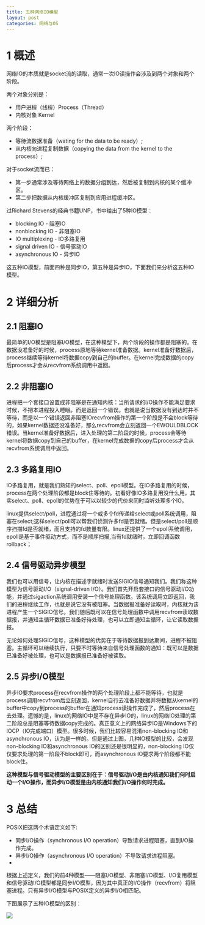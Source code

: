 ```yaml
---
title: 五种网络IO模型
layout: post
categories: 网络与OS
---
```


# 1 概述

网络IO的本质就是socket流的读取，通常一次IO读操作会涉及到两个对象和两个阶段。

两个对象分别是：

* 用户进程（线程）Process（Thread）
* 内核对象 Kernel

两个阶段：

- 等待流数据准备（wating for the data to be ready）;
- 从内核向进程复制数据（copying the data from the kernel to the process）;

对于socket流而已：

- 第一步通常涉及等待网络上的数据分组到达，然后被复制到内核的某个缓冲区。
- 第二步把数据从内核缓冲区复制到应用进程缓冲区。

过Richard Stevens的经典书籍UNP，书中给出了5种IO模型：

- blocking IO - 阻塞IO
- nonblocking IO - 非阻塞IO
- IO multiplexing - IO多路复用
- signal driven IO - 信号驱动IO
- asynchronous IO - 异步IO

这五种IO模型，前面四种是同步IO，第五种是异步IO，下面我们来分析这五种IO模型。

# 2 详细分析

## 2.1 阻塞IO

最简单的I/O模型是阻塞I/O模型，在这种模型下，两个阶段的操作都是阻塞的。在数据没准备好的时候，process原地等待kernel准备数据。kernel准备好数据后，process继续等待kernel将数据copy到自己的buffer。在kernel完成数据的copy后process才会从recvfrom系统调用中返回。



## 2.2 非阻塞IO

进程把一个套接口设置成非阻塞是在通知内核：当所请求的I/O操作不能满足要求时候，不把本进程投入睡眠，而是返回一个错误。也就是说当数据没有到达时并不等待，而是以一个错误返回非阻塞IOrecvfrom操作的第一个阶段是不会block等待的，如果kernel数据还没准备好，那么recvfrom会立刻返回一个EWOULDBLOCK错误。当kernel准备好数据后，进入处理的第二阶段的时候，process会等待kernel将数据copy到自己的buffer，在kernel完成数据的copy后process才会从recvfrom系统调用中返回。

## 2.3 多路复用IO

IO多路复用，就是我们熟知的select、poll、epoll模型。在IO多路复用的时候，process在两个处理阶段都是block住等待的。初看好像IO多路复用没什么用，其实select、poll、epoll的优势在于可以以较少的代价来同时监听处理多个IO。

linux提供select/poll，进程通过将一个或多个fd传递给select或poll系统调用，阻塞在select;这样select/poll可以帮我们侦测许多fd是否就绪。但是select/poll是顺序扫描fd是否就绪，而且支持的fd数量有限。linux还提供了一个epoll系统调用，epoll是基于事件驱动方式，而不是顺序扫描,当有fd就绪时，立即回调函数rollback；


## 2.4 信号驱动异步模型

我们也可以用信号，让内核在描述字就绪时发送SIGIO信号通知我们。我们称这种模型为信号驱动I/O（signal-driven I/O）。我们首先开启套接口的信号驱动I/O功能，并通过sigaction系统调用安装一个信号处理函数。该系统调用立即返回，我们的进程继续工作，也就是说它没有被阻塞。当数据报准备好读取时，内核就为该进程产生一个SIGIO信号。我们随后既可以在信号处理函数中调用recvfrom读取数据报，并通知主循环数据已准备好待处理，也可以立即通知主循环，让它读取数据报。

无论如何处理SIGIO信号，这种模型的优势在于等待数据报到达期间，进程不被阻塞。主循环可以继续执行，只要不时等待来自信号处理函数的通知：既可以是数据已准备好被处理，也可以是数据报已准备好被读取。

## 2.5 异步I/O模型

异步IO要求process在recvfrom操作的两个处理阶段上都不能等待，也就是process调用recvfrom后立刻返回，kernel自行去准备好数据并将数据从kernel的buffer中copy到process的buffer在通知process读操作完成了，然后process在去处理。遗憾的是，linux的网络IO中是不存在异步IO的，linux的网络IO处理的第二阶段总是阻塞等待数据copy完成的。真正意义上的网络异步IO是Windows下的IOCP（IO完成端口）模型。很多时候，我们比较容易混淆non-blocking IO和asynchronous IO，认为是一样的。但是通过上图，几种IO模型的比较，会发现non-blocking IO和asynchronous IO的区别还是很明显的，non-blocking IO仅仅要求处理的第一阶段不block即可，而asynchronous IO要求两个阶段都不能block住。


**这种模型与信号驱动模型的主要区别在于：信号驱动I/O是由内核通知我们何时启动一个I/O操作，而异步I/O模型是由内核通知我们I/O操作何时完成。**

# 3 总结

POSIX把这两个术语定义如下:

- 同步I/O操作（synchronous I/O operation）导致请求进程阻塞，直到I/O操作完成。
- 异步I/O操作（asynchronous I/O operation）不导致请求进程阻塞。
- 
根据上述定义，我们的前4种模型——阻塞I/O模型、非阻塞I/O模型、I/O复用模型和信号驱动I/O模型都是同步I/O模型，因为其中真正的I/O操作（recvfrom）将阻塞进程。只有异步I/O模型与POSIX定义的异步I/O相匹配。

下图展示了五种IO模型的区别：

![](http://7xj536.com1.z0.glb.clouddn.com/blog/IOmodel.png)